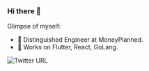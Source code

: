 ### Hi there 👋

<!--
**harshapulikollu/harshapulikollu** is a ✨ _special_ ✨ repository because its `README.md` (this file) appears on your GitHub profile.
 -->
Glimpse of myself:

- 🔭 Distinguished Engineer at MoneyPlanned.
- 🔭 Works on Flutter, React, GoLang.
<!-- - 🌱 I’m currently learning ...
- 👯 I’m looking to collaborate on ...
- 🤔 I’m looking for help with ... 
- 💬 Ask me about Flutter.
- 📫 How to reach me: ...
- 😄 Pronouns: ...
- ⚡ Fun fact: ... -->

![Twitter URL](https://img.shields.io/twitter/url?style=social&url=https%3A%2F%2Ftwitter.com%2FPulikolluHarsha)
